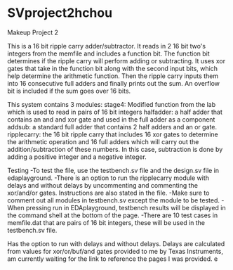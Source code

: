 # SVproject2hchou
Makeup Project 2

This is a 16 bit ripple carry adder/subtractor. It reads in 2 16 bit two's integers from the memfile and includes a function bit. The function bit determines if the ripple carry will perform adding or subtracting. It uses xor gates that take in the function bit along with the second input bits, which help determine the arithmetic function. Then the ripple carry inputs them into 16 consecutive full adders and finally prints out the sum. An overflow bit is included if the sum goes over 16 bits.

This system contains 3 modules:
stage4: Modified function from the lab which is used to read in pairs of 16 bit integers
halfadder: a half adder that contains an and and xor gate and used in the full adder as a component
addsub: a standard full adder that contains 2 half adders and an or gate.
ripplecarry: the 16 bit ripple carry that includes 16 xor gates to determine the arithmetic operation and 16 full adders which will carry out the addition/subtraction of these numbers. In this case, subtraction is done by adding a positive integer and a negative integer.

Testing
-To test the file, use the testbench.sv file and the design.sv file in edaplayground. 
-There is an option to run the ripplecarry module with delays and without delays by uncommenting and commenting the xor/and/or gates. Instructions are also stated in the file. 
-Make sure to comment out all modules in testbench.sv except the module to be tested. 
-When pressing run in EDAplayground, testbench results will be displayed in the command shell at the bottom of the page. 
-There are 10 test cases in memfile.dat that are pairs of 16 bit integers, these will be used in the testbench.sv file.

Has the option to run with delays and without delays. Delays are calculated from values for xor/or/buf/and gates provided to me by Texas Instruments, am currently waiting for the link to reference the pages I was provided.
e
